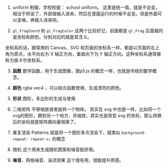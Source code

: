 
1. uniform
制服，学校校服： school uniform。
这里是统一值，就是不会变。相当于桥梁了，外部值输入进来，然后在里面运行的时候不会变。但是外面可以变咯，再输入进来呗。

2. `gl_FragCoord` 和 `gl_FragColor`
这两个比较好记，前面都是 `gl_Frag` 后面接的是坐标和颜色。分别对应的就是其含义。

坐标系的话，跟常用的 Canvas、SVG 和页面的坐标系一样，都是以页面的左上角为原点，水平向右为 X 轴正方向，垂直向下为 Y 轴正方向。这种坐标系通常被称为笛卡尔坐标系。

3. **函数**
数学函数，用于生成图像，跟p5.js 的概念一样，也就是传统的数学概念。

5. **颜色**
rgba vec4 ，可以结合函数使用，生成漂亮的颜色。

6. **形状**
圆形，多边形的生成与使用

7. 二维矩阵
平移缩放或者旋转一个物体。
其实在 svg 中也是一样，比如将一个svg的图形，挪到另一个地方，并缩放，其实也是改变 svg 的坐标，那么转换后的坐标就是矩阵跟向量相乘了。

8. 重复渲染
Patterns 就是将一个图形多次渲染下，就类似 `background-repeat: repeat-x;` 的概念

9. 随机
这个用来生成随机图案和噪音挺好用。

10. **噪音**、网格噪音、湍流效果
这个很有用，很能提升质感。

